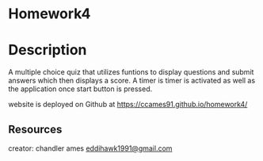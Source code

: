 # Homework4

# Description
A multiple choice quiz that utilizes funtions to display questions and submit answers which then displays a score. A timer is timer is activated as well as the application once start button is pressed.

website is deployed on Github at https://ccames91.github.io/homework4/

## Resources

creator: chandler ames eddihawk1991@gmail.com
